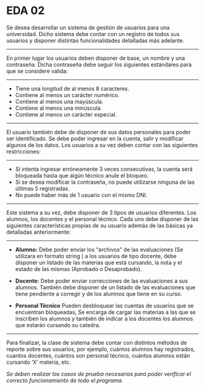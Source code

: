 # **EDA 02**

Se desea desarrollar un sistema de gestión de usuarios para una universidad. Dicho
sistema debe contar con un registro de todos sus usuarios y disponer distintas
funcionalidades detalladas más adelante.

---

En primer lugar los usuarios deben disponer de base, un nombre y una contraseña.
Dicha contraseña debe seguir los siguientes estándares para que se considere valida:

---
- Tiene una longitud de al menos 8 caracteres.
- Contiene al menos un carácter numérico.
- Contiene al menos una mayúscula.
- Contiene al menos una minúscula.
- Contiene al menos un carácter especial.
---

El usuario también debe de disponer de sus datos personales para poder ser
identificado. Se debe poder ingresar en la cuenta, salir y modificar algunos de los datos.
Los usuarios a su vez deben contar con las siguientes restricciones:

---
- Si intenta ingresar erróneamente 3 veces consecutivas, la cuenta será bloqueada
hasta que algún técnico anule el bloqueo.
- Si se desea modificar la contraseña, no puede utilizarse ninguna de las últimas 5
registradas.
- No puede haber más de 1 usuario con el mismo DNI.
---

Este sistema a su vez, debe disponer de 3 tipos de usuarios diferentes. Los alumnos, los
docentes y el personal técnico. Cada uno debe disponer de las siguientes características
propias de su usuario además de las básicas ya detalladas anteriormente:

---
- __Alumno:__ Debe poder enviar los “archivos” de las evaluaciones (Se utilizara en
formato string ) a los usuarios de tipo docente, debe disponer un listado de las
materias que está cursando, la nota y el estado de las mismas (Aprobado o
Desaprobado).

- __Docente:__ Debe poder enviar correcciones de las evaluaciones a sus alumnos.
También debe disponer de un listado de las evaluaciones que tiene pendiente a
corregir y de los alumnos que tiene en su curso.

- __Personal Técnico__ Pueden desbloquear las cuentas de usuarios que se
encuentran bloqueadas, Se encarga de cargar las materias a las que se inscriben
los alumnos y también de indicar a los docentes los alumnos que estarán
cursando su catedra.
---

Para finalizar, la clase de sistema debe contar con distintos métodos de reporte sobre
sus usuarios, por ejemplo, cuántos alumnos hay registrados, cuantos docentes, cuántos
son personal técnico, cuántos alumnos están cursando ‘X’ materia, etc.

_Se deben realizar los casos de prueba necesarios para poder verificar el correcto
funcionamiento de todo el programa._

